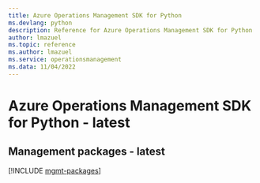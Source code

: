 ```yaml
---
title: Azure Operations Management SDK for Python
ms.devlang: python
description: Reference for Azure Operations Management SDK for Python
author: lmazuel
ms.topic: reference
ms.author: lmazuel
ms.service: operationsmanagement
ms.data: 11/04/2022
---
```

# Azure Operations Management SDK for Python - latest

## Management packages - latest
[!INCLUDE [mgmt-packages](operations-management-mgmt-index.md)]